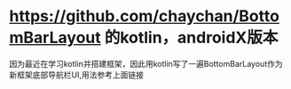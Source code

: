 # https://github.com/chaychan/BottomBarLayout  的kotlin，androidX版本
因为最近在学习kotlin并搭建框架，因此用kotlin写了一遍BottomBarLayout作为新框架底部导航栏UI,用法参考上面链接
